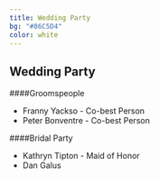 ```yaml
---
title: Wedding Party
bg: "#86C5D4"
color: white
---
```


## Wedding Party

####Groomspeople
* Franny Yackso - Co-best Person
* Peter Bonventre - Co-best Person

####Bridal Party
* Kathryn Tipton -  Maid of Honor
* Dan Galus